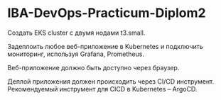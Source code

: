 # IBA-DevOps-Practicum-Diplom2

Создать EKS cluster с двумя нодами t3.small. 

Задеплоить любое веб-приложение в Kubernetes и подключить мониторинг, используя Grafana, Prometheus. 

Веб-приложение должно быть доступно через браузер. 

Деплой приложения должен происходить через CI/CD инструмент. Рекомендуемый инструмент для CICD в Kubernetes – ArgoCD.

